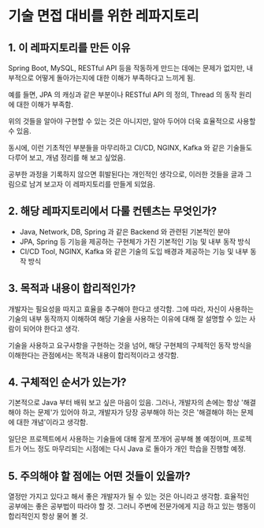 # 기술 면접 대비를 위한 레파지토리

## 1. 이 레파지토리를 만든 이유
Spring Boot, MySQL, RESTful API 등을 작동하게 만드는 데에는 문제가 없지만, 내부적으로 어떻게 돌아가는지에 대한 이해가 부족하다고 느끼게 됨.

예를 들면, JPA 의 캐싱과 같은 부분이나 RESTful API 의 정의, Thread 의 동작 원리에 대한 이해가 부족함.

위의 것들을 알아야 구현할 수 있는 것은 아니지만, 알아 두어야 더욱 효율적으로 사용할 수 있음.

동시에, 이런 기초적인 부분들을 마무리하고 CI/CD, NGINX, Kafka 와 같은 기술들도 다루어 보고, 개념 정리를 해 보고 싶었음.

공부한 과정을 기록하지 않으면 휘발된다는 개인적인 생각으로, 이러한 것들을 글과 그림으로 남겨 보고자 이 레파지토리를 만들게 되었음.

## 2. 해당 레파지토리에서 다룰 컨텐츠는 무엇인가?
- Java, Network, DB, Spring 과 같은 Backend 와 관련된 기본적인 분야
- JPA, Spring 등 기능을 제공하는 구현체가 가진 기본적인 기능 및 내부 동작 방식
- CI/CD Tool, NGINX, Kafka 와 같은 기술의 도입 배경과 제공하는 기능 및 내부 동작 방식

## 3. 목적과 내용이 합리적인가?
개발자는 필요성을 따지고 효율을 추구해야 한다고 생각함. 그에 따라, 자신이 사용하는 기술의 내부 동작까지 이해하여 해당 기술을 사용하는 이유에 대해 잘 설명할 수 있는 사람이 되어야 한다고 생각.

기술을 사용하고 요구사항을 구현하는 것을 넘어, 해당 구현체의 구체적인 동작 방식을 이해한다는 관점에서는 목적과 내용이 합리적이라고 생각함.

## 4. 구체적인 순서가 있는가?

기본적으로 Java 부터 배워 보고 싶은 마음이 있음. 그러나, 개발자의 손에는 항상 '해결해야 하는 문제'가 있어야 하고, 개발자가 당장 공부해야 하는 것은 '해결해야 하는 문제에 대한 개념'이라고 생각함.

일단은 프로젝트에서 사용하는 기술들에 대해 잘게 쪼개어 공부해 볼 예정이며, 프로젝트가 어느 정도 마무리되는 시점에는 다시 Java 로 돌아가 개인 학습을 진행할 예정.

## 5. 주의해야 할 점에는 어떤 것들이 있을까?
열정만 가지고 있다고 해서 좋은 개발자가 될 수 있는 것은 아니라고 생각함. 효율적인 공부에는 좋은 공부법이 따라야 할 것. 그러니 주변에 전문가에게 지금 하고 있는 행동이 합리적인지 항상 물어 볼 것.